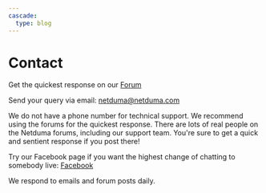 ```yaml
---
cascade:
  type: blog
---
```


# Contact

Get the quickest response on our [Forum](https://forum.netduma.com)

Send your query via email: [netduma@netduma.com](mailto:netduma@netduma.com)

We do not have a phone number for technical support. We recommend using the forums for the quickest response. There are lots of real people on the Netduma forums, including our support team. You're sure to get a quick and sentient response if you post there!

Try our Facebook page if you want the highest change of chatting to somebody live: [Facebook](https://www.facebook.com/Netduma/)

We respond to emails and forum posts daily.